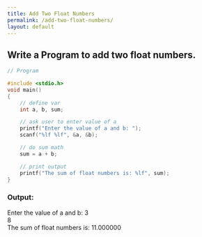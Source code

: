 ```yaml
---
title: Add Two Float Numbers
permalink: /add-two-float-numbers/
layout: default
---
```


## Write a Program to add two float numbers.

``` c
// Program

#include <stdio.h>
void main()
{
    // define var
    int a, b, sum;

    // ask user to enter value of a
    printf("Enter the value of a and b: ");
    scanf("%lf %lf", &a, &b);

    // do sum math
    sum = a + b;

    // print output
    printf("The sum of float numbers is: %lf", sum);
}

```

### Output: <br/> 
Enter the value of a and b: 3 <br/>
8 <br/>
The sum of float numbers is: 11.000000
